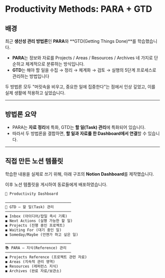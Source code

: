 # Productivity Methods: PARA + GTD

## 배경
최근 **생산성 관리 방법론**인 **PARA**와 **GTD(Getting Things Done)**를 학습했습니다.  
- **PARA**는 정보와 자료를 Projects / Areas / Resources / Archives 네 가지로 단순하고 체계적으로 분류하는 방식입니다.  
- **GTD**는 해야 할 일을 수집 → 정리 → 체계화 → 검토 → 실행의 5단계 프로세스로 관리하는 방법입니다

두 방법론 모두 "머릿속을 비우고, 중요한 일에 집중한다"는 점에서 인상 깊었고, 이를 실제 생활에 적용하고 싶었습니다.

---

## 방법론 요약
- PARA는 **자료 정리**에 특화, GTD는 **할 일(Task) 관리**에 특화되어 있습니다.  
- 따라서 두 방법론을 결합하면, **할 일과 자료를 한 Dashboard에서 연결**할 수 있습니다.  

---

## 직접 만든 노션 템플릿
학습한 내용을 실제로 쓰기 위해, 아래 구조의 **Notion Dashboard**를 제작했습니다.

이후 노션 템플릿을 게시하여 동료들에게 배포하였습니다.

```markdown
📂 Productivity Dashboard

──────────────────────────────
📝 GTD – 할 일(Task) 관리
──────────────────────────────
◼ Inbox (아이디어/잡일 즉시 기록)
◼ Next Actions (실행 가능한 할 일)
◼ Projects (진행 중인 프로젝트)
◼ Waiting For (대기 중인 일)
◼ Someday/Maybe (언젠가 하고 싶은 일)

──────────────────────────────
📚 PARA – 지식(Reference) 관리
──────────────────────────────
◼ Projects Reference (프로젝트 관련 자료)
◼ Areas (지속적 관리 영역)
◼ Resources (레퍼런스 지식)
◼ Archives (완료 자료/보관소)
```